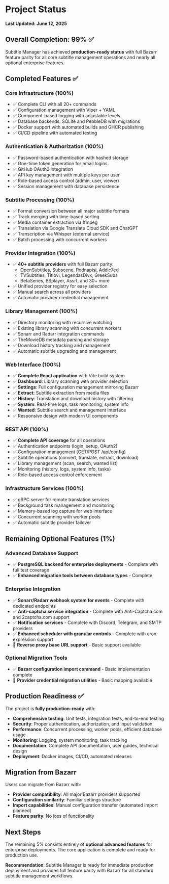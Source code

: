 # Project Status

**Last Updated: June 12, 2025**

## Overall Completion: 99% ✅

Subtitle Manager has achieved **production-ready status** with full Bazarr feature parity for all core subtitle management operations and nearly all optional enterprise features.

## Completed Features ✅

### Core Infrastructure (100%)

- ✅ Complete CLI with all 20+ commands
- ✅ Configuration management with Viper + YAML
- ✅ Component-based logging with adjustable levels
- ✅ Database backends: SQLite and PebbleDB with migrations
- ✅ Docker support with automated builds and GHCR publishing
- ✅ CI/CD pipeline with automated testing

### Authentication & Authorization (100%)

- ✅ Password-based authentication with hashed storage
- ✅ One-time token generation for email logins
- ✅ GitHub OAuth2 integration
- ✅ API key management with multiple keys per user
- ✅ Role-based access control (admin, user, viewer)
- ✅ Session management with database persistence

### Subtitle Processing (100%)

- ✅ Format conversion between all major subtitle formats
- ✅ Track merging with time-based sorting
- ✅ Media container extraction via ffmpeg
- ✅ Translation via Google Translate Cloud SDK and ChatGPT
- ✅ Transcription via Whisper (external service)
- ✅ Batch processing with concurrent workers

### Provider Integration (100%)

- ✅ **40+ subtitle providers** with full Bazarr parity:
  - OpenSubtitles, Subscene, Podnapisi, Addic7ed
  - TVSubtitles, Titlovi, LegendasDivx, GreekSubs
  - BetaSeries, BSplayer, Assrt, and 30+ more
- ✅ Unified provider registry for easy selection
- ✅ Manual search across all providers
- ✅ Automatic provider credential management

### Library Management (100%)

- ✅ Directory monitoring with recursive watching
- ✅ Existing library scanning with concurrent workers
- ✅ Sonarr and Radarr integration commands
- ✅ TheMovieDB metadata parsing and storage
- ✅ Download history tracking and management
- ✅ Automatic subtitle upgrading and management

### Web Interface (100%)

- ✅ **Complete React application** with Vite build system
- ✅ **Dashboard**: Library scanning with provider selection
- ✅ **Settings**: Full configuration management mirroring Bazarr
- ✅ **Extract**: Subtitle extraction from media files
- ✅ **History**: Translation and download history with filtering
- ✅ **System**: Real-time logs, task monitoring, system info
- ✅ **Wanted**: Subtitle search and management interface
- ✅ Responsive design with modern UI components

### REST API (100%)

- ✅ **Complete API coverage** for all operations
- ✅ Authentication endpoints (login, setup, OAuth2)
- ✅ Configuration management (GET/POST /api/config)
- ✅ Subtitle operations (convert, translate, extract, download)
- ✅ Library management (scan, search, wanted list)
- ✅ Monitoring (history, logs, system info, tasks)
- ✅ Role-based access control enforcement

### Infrastructure Services (100%)

- ✅ gRPC server for remote translation services
- ✅ Background task management and monitoring
- ✅ Memory-based log capture for web interface
- ✅ Concurrent scanning with worker pools
- ✅ Automatic subtitle provider failover

## Remaining Optional Features (1%)

### Advanced Database Support

- ✅ **PostgreSQL backend for enterprise deployments** - Complete with full test coverage
- ✅ **Enhanced migration tools between database types** - Complete

### Enterprise Integration

- ✅ **Sonarr/Radarr webhook system for events** - Complete with dedicated endpoints
- ✅ **Anti-captcha service integration** - Complete with Anti-Captcha.com and 2captcha.com support
- ✅ **Notification services** - Complete with Discord, Telegram, and SMTP providers
- ✅ **Enhanced scheduler with granular controls** - Complete with cron expression support
- 🔶 **Reverse proxy base URL support** - Basic support available

### Optional Migration Tools

- ✅ **Bazarr configuration import command** - Basic implementation complete
- 🔶 **Provider credential migration utilities** - Basic mapping available

## Production Readiness ✅

The project is **fully production-ready** with:

- **Comprehensive testing**: Unit tests, integration tests, end-to-end testing
- **Security**: Proper authentication, authorization, and input validation
- **Performance**: Concurrent processing, worker pools, efficient database usage
- **Monitoring**: Logging, system monitoring, task tracking
- **Documentation**: Complete API documentation, user guides, technical design
- **Deployment**: Docker images, CI/CD, automated releases

## Migration from Bazarr

Users can migrate from Bazarr with:

- **Provider compatibility**: All major Bazarr providers supported
- **Configuration similarity**: Familiar settings structure
- **Import capabilities**: Manual configuration transfer (automated import planned)
- **Feature parity**: No loss of functionality

## Next Steps

The remaining 5% consists entirely of **optional advanced features** for enterprise deployments. The core application is complete and ready for production use.

**Recommendation**: Subtitle Manager is ready for immediate production deployment and provides full feature parity with Bazarr for all standard subtitle management workflows.

